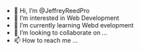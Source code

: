- 👋 Hi, I’m @JeffreyReedPro
- 👀 I’m interested in Web Development
- 🌱 I’m currently learning Webd evelopment
- 💞️ I’m looking to collaborate on ...
- 📫 How to reach me ...

<!---
JeffreyReedPro/JeffreyReedPro is a ✨ special ✨ repository because its `README.md` (this file) appears on your GitHub profile.
You can click the Preview link to take a look at your changes.
--->
